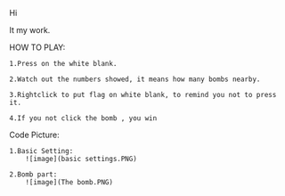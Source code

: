Hi

It my work.

HOW TO PLAY:
    
    1.Press on the white blank.
    
    2.Watch out the numbers showed, it means how many bombs nearby.
    
    3.Rightclick to put flag on white blank, to remind you not to press it.
    
    4.If you not click the bomb , you win
   

Code Picture:


    1.Basic Setting:
        ![image](basic settings.PNG)
    
    2.Bomb part:
        ![image](The bomb.PNG)
        
     
     
